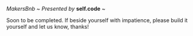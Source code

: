 
*MakersBnb*
~ _Presented by_  **self.code** ~

Soon to be completed. If beside yourself with impatience, please build it yourself and let us know, thanks!
